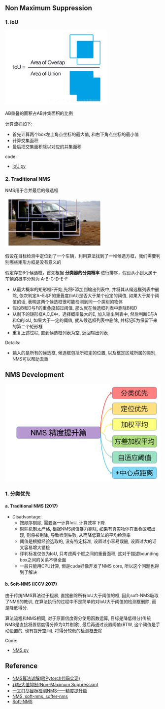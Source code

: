 ## Non Maximum Suppression

### 1. IoU
![](../../figs/Theory/NMS/IoU.png)

AB重叠的面积占AB并集面积的比例

计算流程如下:
- 首先计算两个box左上角点坐标的最大值, 和右下角点坐标的最小值
- 计算交集面积
- 最后把交集面积除以对应的并集面积

code:
- [IoU.py]()

### 2. Traditional NMS
NMS用于合并最后的候选框

![](../../figs/Theory/NMS/NMS_example.png)

假设在目标检测中定位到了一个车辆，利用算法找到了一堆候选方框，我们需要判别哪些矩形方框是没有意义的

假定存在6个候选框，首先根据 __分类器的分类概率__ 进行排序，假设从小到大属于车辆的概率分别为 A-B-C-D-E-F
- 从最大概率的矩形框F开始,先将F添加到输出列表中, 并将其从候选框列表中删除, 依次判定A~E与F的重叠度(IoU)是否大于某个设定的阈值, 如果大于某个阈值的话, 表明这两个候选框很可能检测到同一个类别的物体
- 假设B和D与F的重叠度超过阈值, 那么就在候选框列表中删除B和D
- 从剩下的矩形框A,C,E中，选择概率最大的E, 加入输出列表中, 然后判断E与A和C的IoU, 如果大于一定的阈值, 就从候选框列表中删除, 并标记E为保留下来的第二个矩形框
- 重复上述过程, 直到候选框列表为空, 返回输出列表

Details:
- 输入的是所有的候选框, 候选框包括所框定的位置, 以及框定区域所属的类别, NMS可以帮助去重

## NMS Development
![](../../figs/Theory/NMS/NMS_development_overall.png)
### 1. 分类优先
#### a. Traditional NMS (2017)
- Disadvantage:
  - 按顺序剔除, 需要逐一计算IoU, 计算效率下降
  - 剔除机制太严格, 根据NMS阈值暴力剔除, 如果有真实物体在重叠区域出现, 则将被剔除, 导致检测失败, 从而降低算法的平均检测率
  - 阈值是根据经验选取的, 没有特定标准, 设置过小容易误删, 设置过大的话又容易增大错检
  - 评判标准仅仅为IoU, 只考虑两个框之间的重叠面积, 这对于描述bounding box之间的关系不够全面
  - 一般只能用CPU计算, 但是cuda好像开发了NMS core, 所以这个问题也得到了解决

#### b. Soft-NMS (ICCV 2017)
由于传统NMS算法过于粗暴, 直接删除所有IoU大于阈值的框, 因此soft-NMS吸取了NMS的教训, 在算法执行的过程中不是简单的对IoU大于阈值的检测框删除, 而是降低得分.

算法流程和NMS相同, 对于原置信度得分使用函数运算, 目标是降低得分(传统NMS是直接将置信度得分降为0并剔除), 最后再通过设置阈值(BTW, 这个阈值是手动设置的, 也有提升空间), 将得分较低的检测框去除

Code:
- [NMS.py](https://github.com/rentainhe/mini-detection/blob/master/core/NMS.py)

## Reference
- [NMS算法详解(附Pytorch代码实现)](https://zhuanlan.zhihu.com/p/54709759)
- [非极大值抑制(Non-Maximum Suppression)](https://www.cnblogs.com/makefile/p/nms.html)
- [一文打尽目标检测NMS——精度提升篇](https://zhuanlan.zhihu.com/p/151914931)
- [NMS, soft-nms, softer-nms](https://zhuanlan.zhihu.com/p/89426063)
- [Soft-NMS](https://zhuanlan.zhihu.com/p/41046620)